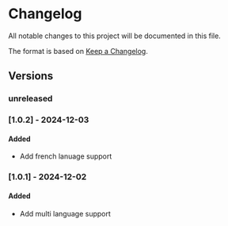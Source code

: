 # Changelog

All notable changes to this project will be documented in this file.

The format is based on [Keep a Changelog](https://keepachangelog.com/en/1.0.0/).

## Versions

### unreleased

### [1.0.2] - 2024-12-03

#### Added

- Add french lanuage support

### [1.0.1] - 2024-12-02

#### Added

- Add multi language support
